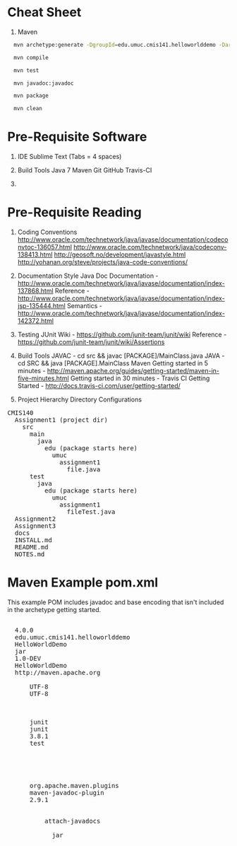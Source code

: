 Cheat Sheet
===========

1. Maven
```bash
  mvn archetype:generate -DgroupId=edu.umuc.cmis141.helloworlddemo -DartifactId=HelloWorldDemo -DarchetypeArtifactId=maven-archetype-quickstart -DinteractiveMode=false -Dversion=1.0-DEV
```
```bash
  mvn compile
```
```bash
  mvn test
```
```bash
  mvn javadoc:javadoc
```
```bash
  mvn package
```
```bash
  mvn clean 
```

Pre-Requisite Software
======================

1. IDE
  Sublime Text (Tabs = 4 spaces)

2. Build Tools
  Java 7
  Maven
  Git
  GitHub
  Travis-CI

3. 

Pre-Requisite Reading
======================

1. Coding Conventions
  http://www.oracle.com/technetwork/java/javase/documentation/codeconvtoc-136057.html
  http://www.oracle.com/technetwork/java/codeconv-138413.html
  http://geosoft.no/development/javastyle.html
  http://yohanan.org/steve/projects/java-code-conventions/

2. Documentation Style
  Java Doc
    Documentation - http://www.oracle.com/technetwork/java/javase/documentation/index-137868.html
    Reference - http://www.oracle.com/technetwork/java/javase/documentation/index-jsp-135444.html
    Semantics - http://www.oracle.com/technetwork/java/javase/documentation/index-142372.html

3. Testing
  JUnit
    Wiki - https://github.com/junit-team/junit/wiki
    Reference - https://github.com/junit-team/junit/wiki/Assertions

3. Build Tools
  JAVAC - cd src && javac [PACKAGE]/MainClass.java
  JAVA - cd SRC && java [PACKAGE].MainClass
  Maven
    Getting started in 5 minutes - http://maven.apache.org/guides/getting-started/maven-in-five-minutes.html
    Getting started in 30 minutes - 
  Travis CI
    Getting Started - http://docs.travis-ci.com/user/getting-started/
    

2. Project Hierarchy
  Directory Configurations

<pre>
CMIS140
  Assignment1 (project dir)
    src
      main
        java
          edu (package starts here)
            umuc
              assignment1
                file.java
      test
        java
          edu (package starts here)
            umuc
              assignment1
                fileTest.java
  Assignment2
  Assignment3
  docs
  INSTALL.md
  README.md
  NOTES.md
</pre>

Maven Example pom.xml
=====================

This example POM includes javadoc and base encoding that isn't included in the archetype getting started.

<pre>
<project xmlns="http://maven.apache.org/POM/4.0.0" xmlns:xsi="http://www.w3.org/2001/XMLSchema-instance"
  xsi:schemaLocation="http://maven.apache.org/POM/4.0.0 http://maven.apache.org/maven-v4_0_0.xsd">
  <modelVersion>4.0.0</modelVersion>
  <groupId>edu.umuc.cmis141.helloworlddemo</groupId>
  <artifactId>HelloWorldDemo</artifactId>
  <packaging>jar</packaging>
  <version>1.0-DEV</version>
  <name>HelloWorldDemo</name>
  <url>http://maven.apache.org</url>
  <properties>
      <project.build.sourceEncoding>UTF-8</project.build.sourceEncoding>
      <project.reporting.outputEncoding>UTF-8</project.reporting.outputEncoding>
  </properties>
  <dependencies>
    <dependency>
      <groupId>junit</groupId>
      <artifactId>junit</artifactId>
      <version>3.8.1</version>
      <scope>test</scope>
    </dependency>
  </dependencies>
  <build>
  <plugins>
    <plugin>
      <groupId>org.apache.maven.plugins</groupId>
      <artifactId>maven-javadoc-plugin</artifactId>
      <version>2.9.1</version>
      <executions>
        <execution>
          <id>attach-javadocs</id>
          <goals>
            <goal>jar</goal>
          </goals>
        </execution>
      </executions>
    </plugin>
  </plugins>
</build>
</project>
</pre>